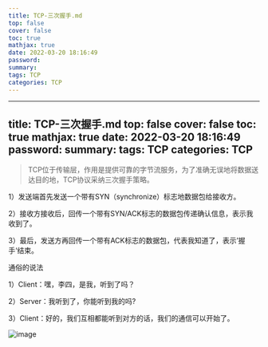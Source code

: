 ```yaml
---
title: TCP-三次握手.md
top: false
cover: false
toc: true
mathjax: true
date: 2022-03-20 18:16:49
password:
summary:
tags: TCP
categories: TCP
---
```

---
title: TCP-三次握手.md
top: false
cover: false
toc: true
mathjax: true
date: 2022-03-20 18:16:49
password:
summary:
tags: TCP
categories: TCP
---
>TCP位于传输层，作用是提供可靠的字节流服务，为了准确无误地将数据送达目的地，TCP协议采纳三次握手策略。



1）发送端首先发送一个带有SYN（synchronize）标志地数据包给接收方。

2）接收方接收后，回传一个带有SYN/ACK标志的数据包传递确认信息，表示我收到了。

3）最后，发送方再回传一个带有ACK标志的数据包，代表我知道了，表示’握手‘结束。

通俗的说法

1）Client：嘿，李四，是我，听到了吗？

2）Server：我听到了，你能听到我的吗?

3）Client：好的，我们互相都能听到对方的话，我们的通信可以开始了。

![image](//upload-images.jianshu.io/upload_images/5700006-fffa4f696b215e66.png?imageMogr2/auto-orient/strip|imageView2/2/w/486/format/webp)
